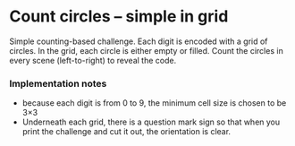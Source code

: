 # Count circles – simple in grid

Simple counting-based challenge. Each digit is encoded with a grid of circles.
In the grid, each circle is either empty or filled.
Count the circles in every scene (left-to-right) to reveal the code.

### Implementation notes
- because each digit is from 0 to 9, the minimum cell size is chosen to be 3×3
- Underneath each grid, there is a question mark sign so that when you print the challenge and cut it out, the orientation is clear.

